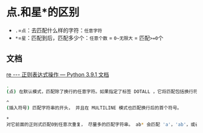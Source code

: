 # 点.和星*的区别

* `.`=`点`：去匹配什么样的字符：`任意字符`
* `*`=`星`：匹配到后，匹配多少个：`任意个数` = `0~无限大` = 匹配`>=0`个

## 文档

[re --- 正则表达式操作 — Python 3.9.1 文档](https://docs.python.org/zh-cn/3.9/library/re.html)

```bash
.
(点) 在默认模式，匹配除了换行的任意字符。如果指定了标签 DOTALL ，它将匹配包括换行符的任意字符。

^
(插入符号) 匹配字符串的开头， 并且在 MULTILINE 模式也匹配换行后的首个符号。

*
对它前面的正则式匹配0到任意次重复， 尽量多的匹配字符串。 ab* 会匹配 'a'，'ab'，或者 'a' 后面跟随任意个 'b'。
```
